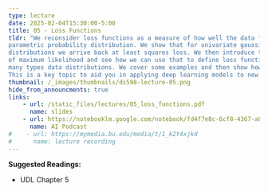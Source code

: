 ```yaml
---
type: lecture
date: 2025-02-04T15:30:00-5:00
title: 05 - Loss Functions
tldr: "We reconsider loss functions as a measure of how well the data fits to
parametric probability distribution. We show that for univariate gaussian
distributions we arrive back at least squares loss. We then introduce the notion
of maximum likelihood and see how we can use that to define loss functions for
many types data distributions. We cover some examples and then show how to generalize.
This is a key topic to aid you in applying deep learning models to new types of data."
thumbnail: /_images/thumbnails/ds598-lecture-05.png
hide_from_announcments: true
links: 
    - url: /static_files/lectures/05_loss_functions.pdf
      name: slides
    - url: https://notebooklm.google.com/notebook/fd4f7e8c-6cf8-4367-a8ca-a22ac1cdd868/audio
      name: AI Podcast
#    - url: https://mymedia.bu.edu/media/t/1_k2t4xjkd
#      name: lecture recording
---
```

**Suggested Readings:**
- UDL Chapter 5
